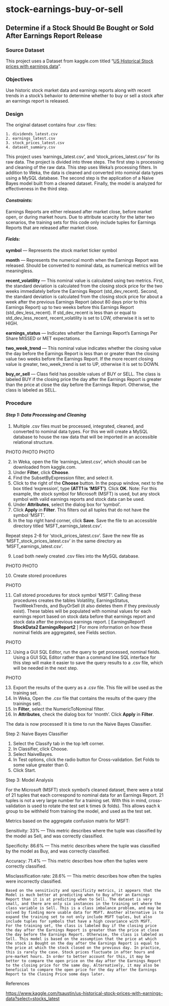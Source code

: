 # stock-earnings-buy-or-sell

## Determine if a Stock Should Be Bought or Sold After Earnings Report Release ## 

### Source Dataset ###

This project uses a Dataset from kaggle.com titled “[US Historical Stock prices with earnings data](https://www.kaggle.com/tsaustin/us-historical-stock-prices-with-earnings-data?select=stocks_latest "US Historical Stock prices with earnings data")”.

### Objectives ###

Use historic stock market data and earnings reports along with recent trends in a stock’s behavior to determine whether to buy or sell a stock after an earnings report is released. 

### Design ###

The original dataset contains four .csv files:
	
	1. dividends_latest.csv
	2. earnings_latest.csv
	3. stock_prices_latest.csv
	4. dataset_summary.csv

This project uses ‘earnings_latest.csv’, and ‘stock_prices_latest.csv’ for its raw data. The project is divided into three steps. The first step is processing and cleaning of the raw data. This step uses Weka’s processing filters. In addition to Weka, the data is cleaned and converted into nominal data types using a MySQL database. The second step is the application of a Naive Bayes model built from a cleaned dataset. Finally, the model is analyzed for effectiveness in the third step.

#### *Constraints:* ####

Earnings Reports are either released after market close, before market open, or during market hours. Due to attribute scarcity for the latter two scenarios, the training sets for this code only include tuples for Earnings Reports that are released after market close.

#### *Fields:* ####

**symbol** — Represents the stock market ticker symbol

**month** — Represents the numerical month when the Earnings Report was released. Should be converted to nominal data, as numerical metrics will be meaningless.

**recent_volatility** — This nominal value is calculated using two metrics. First, the standard deviation is calculated from the closing stock price for the two weeks immediately before the Earnings Report (std_dev_recent). Second, the standard deviation is calculated from the closing stock price for about a week after the previous Earnings Report (about 80 days prior to this Earnings Report) up to two weeks before this Earnings Report (std_dev_less_recent). If std_dev_recent is less than or equal to std_dev_less_recent, recent_volatility is set to LOW, otherwise it is set to HIGH.

**earnings_status** — Indicates whether the Earnings Report’s Earnings Per Share MISSED or MET expectations.

**two_week_trend** — This nominal value indicates whether the closing value the day before the Earnings Report is less than or greater than the closing value two weeks before the Earnings Report. If the more recent closing value is greater, two_week_trend is set to UP, otherwise it is set to DOWN.

**buy_or_sell** — Class field has possible values of BUY or SELL. The class is labeled BUY if the closing price the day after the Earnings Report is greater than the price at close the day before the Earnings Report. Otherwise, the class is labeled as SELL.

### Procedure ###

#### *Step 1: Data Processing and Cleaning* ####

1. Multiple .csv files must be processed, integrated, cleaned, and converted to nominal data types. For this we will create a MySQL database to house the raw data that will be imported in an accessible relational structure.



PHOTO <create-database>
PHOTO <create-table-earnings>
PHOTO <create-table-stock-prices>



2. In Weka, open the file ‘earnings_latest.csv’, which should can be downloaded from kaggle.com.
3.  Under **Filter**, click **Choose**.
4. Find the SubsetByExpression filter, and select it.
5. Click to the right of the **Choose** button. In the popup window, next to the box titled ‘expression’, type **(ATT1 is ‘MSFT’)**. Click **OK**. 
Note: For this example, the stock symbol for Microsoft (MSFT) is used, but any stock symbol with valid earnings reports and stock data can be used.
6. Under **Attributes**, select the dialog box for ‘symbol’.
7. Click **Apply** in **Filter**. This filters out all tuples that do not have the symbol ‘MSFT’.
8. In the top right hand corner, click **Save**. Save the file to an accessible directory titled ‘MSFT_earnings_latest.csv’.

Repeat steps 2-8 for ‘stock_prices_latest.csv’. Save the new file as ‘MSFT_stock_prices_latest.csv’ in the same directory as ‘MSFT_earnings_latest.csv’.
 
9. Load both newly created .csv files into the MySQL database.


PHOTO <load-infile-earnings>
PHOTO <load-infile-stocks>	
	

10. Create stored procedures 



PHOTO <create-procedures>	





11. Call stored procedures for stock symbol ‘MSFT’. Calling these procedures creates the tables Volatility, EarningsStatus, TwoWeekTrends, and BuyOrSell (it also deletes them if they previously exist). These tables will be populated with nominal values for each earnings report based on stock data before that earnings report and stock data after the previous earnings report. [ EarningsReport1 **StockData2 EarningsReport2** ] For more information on how these nominal fields are aggregated, see Fields section.





PHOTO <call-procedures>




12. Using a GUI SQL Editor, run the query to get processed, nominal fields. Using a GUI SQL Editor rather than a command line SQL interface for this step will make it easier to save the query results to a .csv file, which will be needed in the next step.


PHOTO <main-query>
	
	
13. Export the results of the query as a .csv file. This file will be used as the training set.
14. In Weka, Open the .csv file that contains the results of the query (the trainings set).
15. In **Filter**, select the NumericToNominal filter. 
16. In **Attributes**, check the dialog box for ‘month’. Click **Apply** in **Filter**.

The data is now processed! It is time to run the Naive Bayes Classifier.

Step 2: Naive Bayes Classifier

1. Select the Classify tab in the top left corner.
2. In Classifier, click Choose.
3. Select NaiveBayes.
4. In Test options, click the radio button for Cross-validation. Set Folds to some value greater than 0.
5. Click Start.

Step 3: Model Analysis

For the Microsoft (MSFT) stock symbol’s cleaned dataset, there were a total of 21 tuples that each correspond to nominal data for an Earnings Report. 21 tuples is not a very large number for a training set. With this in mind, cross-validation is used to rotate the test set k times (k folds). This allows each k group to be withheld from training the model, and used as the test set. 

Metrics based on the aggregate confusion matrix for MSFT:

Sensitivity: 33% — This metric describes where the tuple was classified by the model as Sell, and was correctly classified. 

Specificity: 86.6% — This metric describes where the tuple was classified by the model as Buy, and was correctly classified.

Accuracy: 71.4% — This metric describes how often the tuples were correctly classified.

Misclassification rate: 28.6% — This metric describes how often the tuples were incorrectly classified.

	Based on the sensitivity and specificity metrics, it appears that the Model is much better at predicting when to Buy after an Earnings Report than it is at predicting when to Sell. The dataset is very small, and there are only six instances in the training set where the class variable is Sell. This is a class imbalance problem, and may be solved by finding more usable data for MSFT. Another alternative is to expand the training set to not only include MSFT tuples, but also include tuples for symbols that have a high covariance with MSFT.
	For the training set, the class is labeled Buy if the closing price the day after the Earnings Report is greater than the price at close the day before the Earnings Report. Otherwise, the class is labeled as Sell. This model is based on the assumption that the price at which the stock is Bought on the day after the Earnings Report is equal to the price at which the stock closed on the previous day. In practice, this is rarely the case. Stock prices fluctuate in after hours and pre-market hours. In order to better account for this, it may be better to compare the open price on the day after the Earnings Report to the closing price for the same day. Alternatively, it may also be beneficial to compare the open price for the day after the Earnings Report to the Closing Price some days later.

References

https://www.kaggle.com/tsaustin/us-historical-stock-prices-with-earnings-data?select=stocks_latest







